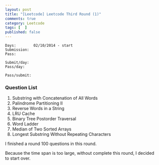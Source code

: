 ```yaml
---
layout: post
title: "[Leetcode] Leetcode Third Round (1)"
comments: true
category: Leetcode
tags: [  ]
published: false
---
```


    Days:        02/10/2014 - start
    Submission:  
    Pass:        
    
    Submit/day:  
    Pass/day:    
    
    Pass/submit: 

### Question List

1. Substring with Concatenation of All Words
1. Palindrome Partitioning II
1. Reverse Words in a String 
1. LRU Cache
1. Binary Tree Postorder Traversal
1. Word Ladder
1. Median of Two Sorted Arrays
1. Longest Substring Without Repeating Characters

I finished a round 100 questions in this round. 

Because the time span is too large, without complete this round, I decided to start over. 
